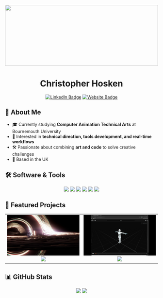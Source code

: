 <img src="./images/cover.gif" style="width: 100%; height: 200px; object-fit: cover;"/>

<h1 align="center">Christopher Hosken</h1>

<div id="badges" align="center">
  <a href="https://www.linkedin.com/in/christopher-hosken/">
    <img src="https://img.shields.io/badge/LinkedIn-blue?style=for-the-badge&logo=LinkedIn&logoColor=white" alt="LinkedIn Badge"/></a>
  <a href="https://cjhosken.github.io">
    <img src="https://img.shields.io/badge/Website-red?style=for-the-badge&logo=html5&logoColor=white" alt="Website Badge"/></a>
</div>


## 👋 About Me
- 🎓 Currently studying **Computer Animation Technical Arts** at Bournemouth University  
- 🎨 Interested in **technical direction, tools development, and real-time workflows**  
- 🛠️ Passionate about combining **art and code** to solve creative challenges  
- 📍 Based in the UK  

## 🛠️ Software & Tools
<p align="center">
  <img src="https://img.shields.io/badge/Python-3776AB?logo=python&logoColor=white&style=for-the-badge" />
  <img src="https://img.shields.io/badge/Maya-00BFFF?logo=autodesk&logoColor=white&style=for-the-badge" />
  <img src="https://img.shields.io/badge/Houdini-FF4713?logo=houdini&logoColor=white&style=for-the-badge" />
  <img src="https://img.shields.io/badge/Unreal-0E1128?logo=unrealengine&logoColor=white&style=for-the-badge" />
  <img src="https://img.shields.io/badge/Blender-F5792A?logo=blender&logoColor=white&style=for-the-badge" />
  <img src="https://img.shields.io/badge/Git-F05032?logo=git&logoColor=white&style=for-the-badge" />
</p>

## 🚀 Featured Projects

<table>
  <tr>
    <td align="center" width="50%">
      <a href="https://github.com/cjhosken/gravi">
        <img src="./images/gravi.jpg" width="300px" alt="Gravi preview"/><br/>
        <img src="https://github-readme-stats.vercel.app/api/pin/?username=cjhosken&repo=gravi&theme=github_dark&hide_border=true"/>
      </a>
    </td>
    <td align="center" width="50%">
      <a href="https://github.com/cjhosken/deadshot">
        <img src="./images/deadshot.png" width="300px" alt="Deadshot preview"/><br/>
        <img src="https://github-readme-stats.vercel.app/api/pin/?username=cjhosken&repo=deadshot&theme=github_dark&hide_border=true"/>
      </a>
    </td>
  </tr>
</table>


## 📊 GitHub Stats

<p align="center">
  <img src="https://github-readme-stats.vercel.app/api?username=cjhosken&show_icons=true&count_private=true&theme=github_dark&hide_border=true&rank_icon=github"/>
  <img src="https://github-readme-stats.vercel.app/api/top-langs/?username=cjhosken&theme=github_dark&layout=donut&hide_border=true"/>
</p>